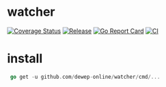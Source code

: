 
# watcher

[![Coverage Status](https://coveralls.io/repos/github/dewep-online/watcher/badge.svg?branch=master)](https://coveralls.io/github/dewep-online/watcher?branch=master)
[![Release](https://img.shields.io/github/release/dewep-online/watcher.svg?style=flat-square)](https://github.com/dewep-online/watcher/releases/latest)
[![Go Report Card](https://goreportcard.com/badge/github.com/dewep-online/watcher)](https://goreportcard.com/report/github.com/dewep-online/watcher)
[![CI](https://github.com/dewep-online/watcher/actions/workflows/ci.yml/badge.svg)](https://github.com/dewep-online/watcher/actions/workflows/ci.yml)

# install

```go
 go get -u github.com/dewep-online/watcher/cmd/... 
```
